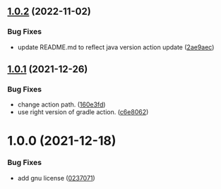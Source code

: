 ## [1.0.2](https://github.com/Daniele-Tentoni/my-setup-java-action/compare/1.0.1...1.0.2) (2022-11-02)


### Bug Fixes

* update README.md to reflect java version action update ([2ae9aec](https://github.com/Daniele-Tentoni/my-setup-java-action/commit/2ae9aeca414f7f0a70c1c7d6cbe787aae2228608))

## [1.0.1](https://github.com/Daniele-Tentoni/my-setup-java-action/compare/1.0.0...1.0.1) (2021-12-26)


### Bug Fixes

* change action path. ([160e3fd](https://github.com/Daniele-Tentoni/my-setup-java-action/commit/160e3fd0b010e9d0d8cad52c72aee771c26c4da8))
* use right version of gradle action. ([c6e8062](https://github.com/Daniele-Tentoni/my-setup-java-action/commit/c6e80626aba62fda57838af8f3ef6d499a98e065))

# 1.0.0 (2021-12-18)


### Bug Fixes

* add gnu license ([0237071](https://github.com/Daniele-Tentoni/my-setup-java-action/commit/023707195cf82a6fc70383d6781e4be8545f08ab))
